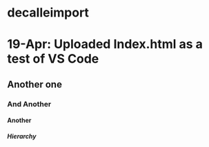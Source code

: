 # decalleimport
# 19-Apr: Uploaded Index.html as a test of VS Code
## Another one
### And Another
#### Another
##### Hierarchy